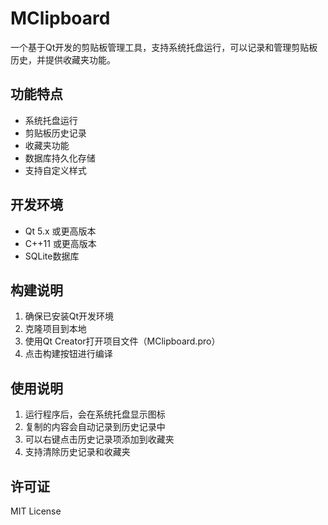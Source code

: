 # MClipboard

一个基于Qt开发的剪贴板管理工具，支持系统托盘运行，可以记录和管理剪贴板历史，并提供收藏夹功能。

## 功能特点

- 系统托盘运行
- 剪贴板历史记录
- 收藏夹功能
- 数据库持久化存储
- 支持自定义样式

## 开发环境

- Qt 5.x 或更高版本
- C++11 或更高版本
- SQLite数据库

## 构建说明

1. 确保已安装Qt开发环境
2. 克隆项目到本地
3. 使用Qt Creator打开项目文件（MClipboard.pro）
4. 点击构建按钮进行编译

## 使用说明

1. 运行程序后，会在系统托盘显示图标
2. 复制的内容会自动记录到历史记录中
3. 可以右键点击历史记录项添加到收藏夹
4. 支持清除历史记录和收藏夹

## 许可证

MIT License 